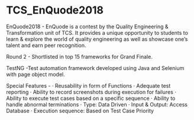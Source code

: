 # TCS_EnQuode2018
EnQuode2018 - EnQuode is a contest by the Quality Engineering & Transformation unit of TCS. It provides a unique opportunity to students to learn & explore the world of quality engineering as well as showcase one’s talent and earn peer recognition. 

Round 2 - Shortlisted in top 15 frameworks for Grand Finale.

TestNG -Test automation framework developed using Java and Selenium with page object model. 

Special Features -
·         Reusability in form of Functions
·         Adequate test reporting 
·         Ability to record screenshots during execution for failures
·         Ability to execute test cases based on a specific sequence 
·         Ability to handle abnormal terminations
·         Type: Data Driven
·         Input & Output: Access Database
·         Execution sequence: Based on Test Case Priority
